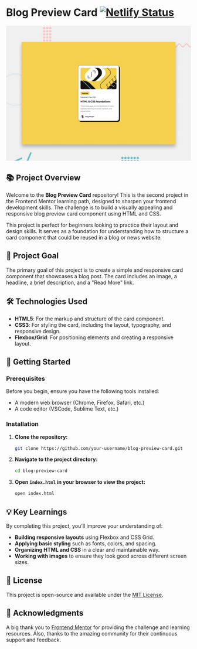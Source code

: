 # Blog Preview Card [![Netlify Status](https://api.netlify.com/api/v1/badges/13221a86-d289-4588-bd39-72bc8fbe7e48/deploy-status)](https://app.netlify.com/sites/simple-blog-preview-card-fm/deploys)

![Project Preview](https://raw.githubusercontent.com/mariokreitz/blog-preview-card/main/preview.jpg)

## 📚 Project Overview

Welcome to the **Blog Preview Card** repository! This is the second project in the Frontend Mentor learning path, designed to sharpen your frontend development skills. The challenge is to build a visually appealing and responsive blog preview card component using HTML and CSS.

This project is perfect for beginners looking to practice their layout and design skills. It serves as a foundation for understanding how to structure a card component that could be reused in a blog or news website.

## 🎯 Project Goal

The primary goal of this project is to create a simple and responsive card component that showcases a blog post. The card includes an image, a headline, a brief description, and a "Read More" link.

## 🛠️ Technologies Used

- **HTML5**: For the markup and structure of the card component.
- **CSS3**: For styling the card, including the layout, typography, and responsive design.
- **Flexbox/Grid**: For positioning elements and creating a responsive layout.

## 🚀 Getting Started

### Prerequisites

Before you begin, ensure you have the following tools installed:

- A modern web browser (Chrome, Firefox, Safari, etc.)
- A code editor (VSCode, Sublime Text, etc.)

### Installation

1. **Clone the repository:**

   ```bash
   git clone https://github.com/your-username/blog-preview-card.git
   ```

2. **Navigate to the project directory:**

   ```bash
   cd blog-preview-card
   ```

3. **Open `index.html` in your browser to view the project:**

   ```bash
   open index.html
   ```
   
## 💡 Key Learnings

By completing this project, you'll improve your understanding of:

- **Building responsive layouts** using Flexbox and CSS Grid.
- **Applying basic styling** such as fonts, colors, and spacing.
- **Organizing HTML and CSS** in a clear and maintainable way.
- **Working with images** to ensure they look good across different screen sizes.

## 📝 License

This project is open-source and available under the [MIT License](./LICENSE).

## 👥 Acknowledgments

A big thank you to [Frontend Mentor](https://www.frontendmentor.io) for providing the challenge and learning resources. Also, thanks to the amazing community for their continuous support and feedback.

